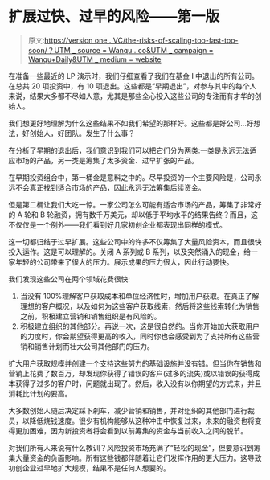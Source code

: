 # 扩展过快、过早的风险——第一版

> 原文:[https://version one . VC/the-risks-of-scaling-too-fast-too-soon/？UTM _ source = Wanqu . co&UTM _ campaign = Wanqu+Daily&UTM _ medium = website](https://versionone.vc/the-risks-of-scaling-too-fast-too-soon/?utm_source=wanqu.co&utm_campaign=Wanqu+Daily&utm_medium=website)

在准备一些最近的 LP 演示时，我们仔细查看了我们在基金 I 中退出的所有公司。在总共 20 项投资中，有 10 项退出。这些都是“早期退出”，对参与其中的每个人来说，结果大多都不尽如人意，尤其是那些全心投入这些公司的专注而有才华的创始人。

我们想更好地理解为什么这些结果不如我们希望的那样好。这些都是好公司…好想法，好创始人，好团队。发生了什么事？

在分析了早期的退出后，我们意识到我们可以把它们分为两类:一类是永远无法适应市场的产品，另一类是筹集了太多资金、过早扩张的产品。

在早期投资组合中，第一桶金是意料之中的。尽早投资的一个主要风险是，公司永远不会真正找到适合市场的产品，因此永远无法筹集后续资金。

但是第二桶让我们大吃一惊。一家公司怎么可能有适合市场的产品，筹集了非常好的 A 轮和 B 轮融资，拥有数千万美元，却以低于平均水平的结果告终？而且，这不仅仅是一个例外——我们看到好几家初创企业都表现出同样的模式。

这一切都归结于过早扩展。这些公司中的许多不仅筹集了大量风险资本，而且很快投入运作。这是可以理解的。关闭 A 系列或 B 系列，以及突然涌入的现金，给一家年轻的公司带来了很大的压力。展示成果的压力很大，因此行动要快。

我们发现这些公司在两个领域花费很快:

1.  当没有 100%理解客户获取成本和单位经济性时，增加用户获取。在真正了解理想的客户概况，以及如何为这些客户获取线索，然后将这些线索转化为销售之前，积极建立营销和销售组织是有风险的。
2.  积极建立组织的其他部分。再说一次，这是很自然的。当你开始加大获取用户的力度时，你会期望获得更高的收入，同时你也会感受到为了支持所有这些营销和销售计划而壮大公司其他部门的压力。

扩大用户获取规模并创建一个支持这些努力的基础设施并没有错。但当你在销售和营销上花费了数百万，却发现你获得了错误的客户(过多的流失)或以错误的获得成本获得了过多的客户时，问题就出现了。然后，收入没有以你期望的方式来，并且消耗比计划的要高。

大多数创始人随后决定踩下刹车，减少营销和销售，并对组织的其他部门进行裁员，以降低烧钱速度。很少有机构能够从这种冲击中恢复过来，未来的融资也将变得更加困难，因为新投资者将会看到以前筹集的资金与当前收入之间的脱节。

对我们所有人来说有什么教训？风险投资市场充满了“轻松的现金”，但要意识到筹集大量资金的负面影响。所有这些钱都伴随着让它们发挥作用的更大压力。这导致初创企业过早地扩大规模，结果不是任何人想要的。